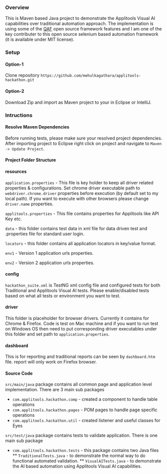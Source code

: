 ### Overview
This is Maven based Java project to demonstrate the Applitools Visual AI capabilities over traditional automation approach. The implementation is using some of the [QAF](https://github.com/qmetry/qaf) open source framework features and I am one of the key contributer to this open source selenium based automation framework (it is available under MIT license).

### Setup

#### Option-1
Clone repository
`https://github.com/mehulkagathara/applitools-hackathon.git`

#### Option-2
Download Zip and import as Maven project to your in Eclipse or IntelliJ.

### Intructions
#### Resolve Maven Dependencies
Before running tests, please make sure your resolved project dependencies. After importing project to Eclipse right click on project and navigate to `Maven -> Update Project`.

#### Project Folder Structure
#### resources
`application.properties` - This file is key holder to keep all driver related properties & configurations. Set chrome driver executable path to `webdriver.chrome.driver` properties before execution (by default set to my local path). If you want to execute with other browsers please change `driver.name` properties.

`applitools.properties` - This file contains properties for Applitools like API Key etc.

`data` - this folder contains test data in xml file for data driven test and .properties file for standard user login.

`locators` - this folder contains all application locators in key/value format.

`env1` - Version 1 application urls properties.

`env2` - Version 2 application urls properties.

#### config
`hackathon_suite.xml` is TestNG xml config file and configured tests for both Traditional and Applitools Visual AI tests. Please enable/disabled tests based on what all tests or environment you want to test.

#### driver
This folder is placeholder for browser drivers. Currently it contains for Chrome & Firefox. Code is test on Mac machine and if you want to run test on Windows OS then need to put corresponding driver executables under this folder and set path to `application.properties`.

#### dashboard
This is for reporting and traditional reports can be seen by `dashboard.htm` file. report will only work on Firefox browser.

#### Source Code
`src/main/java` package contains all common page and application level implementation. There are 3 main sub packages
* `com.applitools.hackathon.comp` - created a component to handle table operations
* `com.applitools.hackathon.pages` - POM pages to handle page specific operations
* `com.applitools.hackathon.util` - created listener and useful classes for Eyes

`src/test/java` package contains tests to validate application. There is one main sub package
* `com.applitools.hackathon.tests` - this package contains two Java files
** `TraditionalTests.java` - to demonstrate the normal way to do functional automated validation.
** `VisualAITests.java` - to demonstrate the AI based automation using Applitools Visual AI capabilities.

